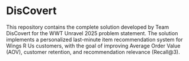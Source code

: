 # DisCovert
This repository contains the complete solution developed by Team DisCovert for the WWT Unravel 2025 problem statement.  The solution implements a personalized last-minute item recommendation system for Wings R Us customers,  with the goal of improving Average Order Value (AOV), customer retention, and recommendation relevance (Recall@3).
